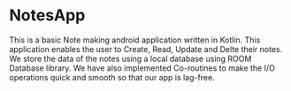 # NotesApp
This is a basic Note making android application written in Kotlin.
This application enables the user to Create, Read, Update and Delte their notes.
We store the data of the notes using a local database using ROOM Database library.
We have also implemented Co-routines to make the I/O operations quick and smooth so that our app is lag-free.
